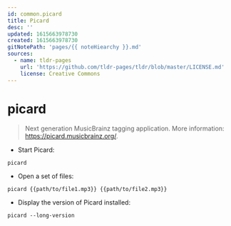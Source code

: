 ```yaml
---
id: common.picard
title: Picard
desc: ''
updated: 1615663978730
created: 1615663978730
gitNotePath: 'pages/{{ noteHiearchy }}.md'
sources:
  - name: tldr-pages
    url: 'https://github.com/tldr-pages/tldr/blob/master/LICENSE.md'
    license: Creative Commons
---
```

# picard

> Next generation MusicBrainz tagging application.
> More information: <https://picard.musicbrainz.org/>.

- Start Picard:

`picard`

- Open a set of files:

`picard {{path/to/file1.mp3}} {{path/to/file2.mp3}}`

- Display the version of Picard installed:

`picard --long-version`

